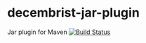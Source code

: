 # decembrist-jar-plugin
Jar plugin for Maven
[![Build Status](https://travis-ci.org/decembrist-revolt/decembrist-jar-plugin.svg?branch=master)](https://travis-ci.org/decembrist-revolt/decembrist-jar-plugin)
